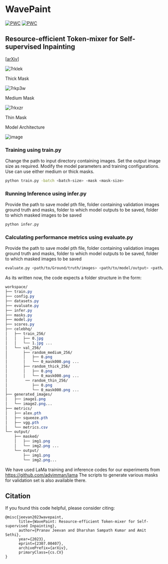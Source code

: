 # WavePaint

[![PWC](https://img.shields.io/endpoint.svg?url=https://paperswithcode.com/badge/wavepaint-resource-efficient-token-mixer-for/image-inpainting-on-imagenet)](https://paperswithcode.com/sota/image-inpainting-on-imagenet?p=wavepaint-resource-efficient-token-mixer-for)
[![PWC](https://img.shields.io/endpoint.svg?url=https://paperswithcode.com/badge/wavepaint-resource-efficient-token-mixer-for/image-inpainting-on-celeba-hq)](https://paperswithcode.com/sota/image-inpainting-on-celeba-hq?p=wavepaint-resource-efficient-token-mixer-for)

## Resource-efficient Token-mixer for Self-supervised Inpainting

[[arXiv](https://arxiv.org/abs/2307.00407v1)]

![7rklek](https://github.com/pranavphoenix/WavePaint/assets/15833382/c3d2d6de-ebf8-430b-8f76-bb9fc369faac)

Thick Mask

![7rkp3w](https://github.com/pranavphoenix/WavePaint/assets/15833382/48b907b1-e1cc-417d-847d-ea5aab0bec9a)

Medium Mask

![7rkxzr](https://github.com/pranavphoenix/WavePaint/assets/15833382/55d4e3aa-b132-4323-8b5b-792cc63d1069)

Thin Mask

Model Architecture

![image](https://github.com/pranavphoenix/WavePaint/assets/15833382/5f414f26-44f7-4a90-83d8-a35500e21f20)


### Training using train.py

Change the path to input directory containing images. Set the output image size as required. Modify the model parameters and training configurations. Use can use either medium or thick masks.

```bash
python train.py -batch <batch-size> -mask <mask-size>
```

### Running Inference using infer.py
Provide the path to save model pth file, folder containing validation images ground truth and masks, folder to which model outputs to be saved, folder to which masked images to be saved 

```bash
python infer.py 
```

### Calculating performance metrics using evaluate.py
Provide the path to save model pth file, folder containing validation images ground truth and masks, folder to which model outputs to be saved, folder to which masked images to be saved 

```bash
evaluate.py <path/to/Ground/truth/images> <path/to/model/output> <path/to/save/metrics.csv>
```

As its written now, the code expects a folder structure in the form:
```css
workspace/
├── train.py
├── config.py
├── datasets.py
├── evaluate.py
├── infer.py
├── masks.py
├── model.py
├── scores.py
├── celebhq/
│   ├── train_256/
│   │   ├── 0.jpg
│   │   └── 1.jpg ...
│   └── val_256/
│       ├── random_medium_256/
│       │   ├── 0.png
│       │   └── 0_mask000.png ...
│       ├── random_thick_256/
│       │   ├── 0.png
│       │   └── 0_mask000.png ...
│        ── random_thin_256/
│           ├── 0.png
│           └── 0_mask000.png ...
├── generated_images/
│   ├── image1.png
│   └── image2.png...
├── metrics/
│   ├── alex.pth
│   ├── squeeze.pth
│   ├── vgg.pth
│   └── metrics.csv
└── output/
    ├── masked/
    │   ├── img1.png
    │   └── img2.png ...
    └── output/
        ├── img1.png
        └── img2.png...
```
We have used LaMa training and inference codes for our experiments from https://github.com/advimman/lama
The scripts to generate various masks for validation set is also available there.



## Citation
If you found this code helpful, please consider citing: 
```
@misc{jeevan2023wavepaint,
      title={WavePaint: Resource-efficient Token-mixer for Self-supervised Inpainting}, 
      author={Pranav Jeevan and Dharshan Sampath Kumar and Amit Sethi},
      year={2023},
      eprint={2307.00407},
      archivePrefix={arXiv},
      primaryClass={cs.CV}
}

```

